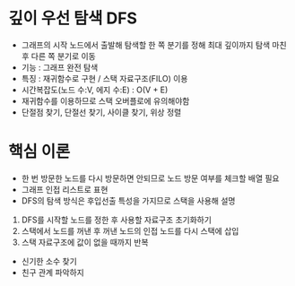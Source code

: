 # 깊이 우선 탐색 DFS
- 그래프의 시작 노드에서 출발해 탐색할 한 쪽 분기를 정해 최대 깊이까지 탐색 마친 후 다른 쪽 분기로 이동
- 기능 : 그래프 완전 탐색
- 특징 : 재귀함수로 구현 / 스택 자료구조(FILO) 이용
- 시간복잡도(노드 수:V, 에지 수:E) : O(V + E)
- 재귀함수를 이용하므로 스택 오버플로에 유의해야함
- 단절점 찾기, 단절선 찾기, 사이클 찾기, 위상 정렬

# 핵심 이론
- 한 번 방문한 노드를 다시 방문하면 안되므로 노드 방문 여부를 체크할 배열 필요
- 그래프 인접 리스트로 표현 
- DFS의 탐색 방식은 후입선출 특성을 가지므로 스택을 사용해 설명

1. DFS를 시작할 노드를 정한 후 사용할 자료구조 초기화하기
2. 스택에서 노드를 꺼낸 후 꺼낸 노드의 인접 노드를 다시 스택에 삽입
3. 스택 자료구조에 값이 없을 때까지 반복

- 신기한 소수 찾기
- 친구 관계 파악하지